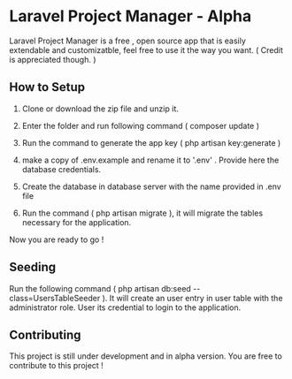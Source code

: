# Laravel Project Manager - Alpha

Laravel Project Manager is a free , open source app that is easily extendable and customizatble, feel free to use it the way you want. ( Credit is appreciated though. )

## How to Setup

1) Clone or download the zip file and unzip it.

2) Enter the folder and run following command ( composer update )

3) Run the command to generate the app key ( php artisan key:generate )

4) make a copy of .env.example and rename it to '.env' . Provide here the database credentials.

5) Create the database in database server with the name provided in .env file

6) Run the command ( php artisan migrate ), it will migrate the tables necessary for the application.

Now you are ready to go !

## Seeding

Run the following command ( php artisan db:seed --class=UsersTableSeeder ). It will create an user entry in user table with the administrator role. User its credential to login to the application.

## Contributing

This project is still under development and in alpha version. You are free to contribute to this project !